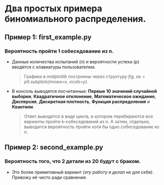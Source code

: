 # Два простых примера биномиального распределения.
## Пример 1: first_example.py
### Вероятность пройти 1 собеседование из n. 
- Данные количества испытаний (n) и вероятности успеха (p) вводятся с клавиатуры пользователем.

  > Графики в *matplotlib* построены через структуру *fig, ax = plt.subplots(nrows=x, ncols=y)*.

- В консоль выводятся посчитанные: **Первые 10 значений случайной выборки**, **Квадратичное отклонение**, **Математическое ожидание**, **Дисперсия**, **Дискретная плотность**, **Функция распределения** и **Квантили**.

  > Ответ выводятся в виде цикла, в котором перебираются все варианты пройти k-собеседований из n. А затем, отдельно, выводится вероятность пройти хотя бы одно собеседование из n.
  
## Пример 2: second_example.py
### Вероятность того, что 2 детали из 20 будут с браком.
- Это более примитивный вариант *(эту работу я делал не для себя)*. Привожу её чисто ради сравнения.
